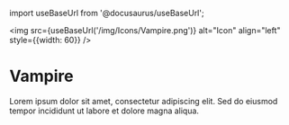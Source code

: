 import useBaseUrl from '@docusaurus/useBaseUrl';

<img src={useBaseUrl('/img/Icons/Vampire.png')} alt="Icon" align="left" style={{width: 60}} />
# Vampire

Lorem ipsum dolor sit amet, consectetur adipiscing elit. Sed do eiusmod tempor incididunt ut labore et dolore magna aliqua.
